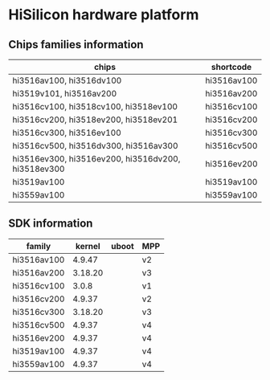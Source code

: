 # HiSilicon hardware platform

## Chips families information

| chips                                                 | shortcode     |
|-------------------------------------------------------|---------------|
| hi3516av100, hi3516dv100                              | hi3516av100   |
| hi3519v101,  hi3516av200                              | hi3516av200   |
| hi3516cv100, hi3518cv100, hi3518ev100                 | hi3516cv100   |
| hi3516cv200, hi3518ev200, hi3518ev201                 | hi3516cv200   |
| hi3516cv300, hi3516ev100                              | hi3516cv300   |
| hi3516cv500, hi3516dv300, hi3516av300                 | hi3516cv500   |
| hi3516ev300, hi3516ev200, hi3516dv200, hi3518ev300    | hi3516ev200   |
| hi3519av100                                           | hi3519av100   |
| hi3559av100                                           | hi3559av100   |

## SDK information

|family     |kernel |uboot  |MPP    |
|-----------|-------|-------|-------|
|hi3516av100|4.9.47 |       |v2
|hi3516av200|3.18.20|       |v3
|hi3516cv100|3.0.8  |       |v1
|hi3516cv200|4.9.37 |       |v2
|hi3516cv300|3.18.20|       |v3
|hi3516cv500|4.9.37 |       |v4
|hi3516ev200|4.9.37 |       |v4
|hi3519av100|4.9.37 |       |v4
|hi3559av100|4.9.37 |       |v4


